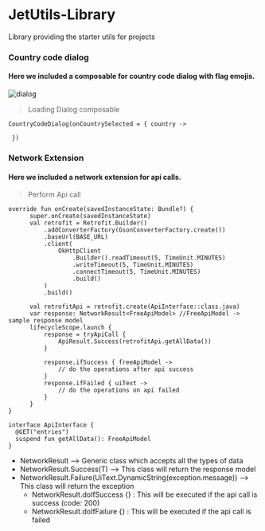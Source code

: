 # JetUtils-Library
Library providing the starter utils for projects

### Country code dialog
#### Here we included a composable for country code dialog with flag emojis.
![dialog](https://user-images.githubusercontent.com/87296765/215941540-121fd819-bc6e-445b-80df-0df488460210.gif)
> Loading Dialog composable
  ```
  CountryCodeDialog(onCountrySelected = { country -> 
                
   })
  ```

### Network Extension
#### Here we included a network extension for api calls.
> Perform Api call
  ```
  override fun onCreate(savedInstanceState: Bundle?) {
        super.onCreate(savedInstanceState)
        val retrofit = Retrofit.Builder()
            .addConverterFactory(GsonConverterFactory.create())
            .baseUrl(BASE_URL)
            .client(
                OkHttpClient
                    .Builder().readTimeout(5, TimeUnit.MINUTES)
                    .writeTimeout(5, TimeUnit.MINUTES)
                    .connectTimeout(5, TimeUnit.MINUTES)
                    .build()
            )
            .build()

        val retrofitApi = retrofit.create(ApiInterface::class.java)
        var response: NetworkResult<FreeApiModel> //FreeApiModel -> sample response model
        lifecycleScope.launch {
            response = tryApiCall {
                ApiResult.Success(retrofitApi.getAllData())
            }

            response.ifSuccess { freeApiModel ->
                // do the operations after api success 
            }
            response.ifFailed { uiText ->
                // do the operations on api failed 
            }
        }
  }

interface ApiInterface {
    @GET("entries")
    suspend fun getAllData(): FreeApiModel
}
  ``` 
- NetworkResult<T> --> Generic class which accepts all the types of data
- NetworkResult.Success(T) --> This class will return the response model
- NetworkResult.Failure(UiText.DynamicString(exception.message)) --> This class will return the exception
  - NetworkResult<T>.doIfSuccess {} : This will be executed if the api call is success (code: 200)
  - NetworkResult<T>.doIfFailure {} : This will be executed if the api call is failed
